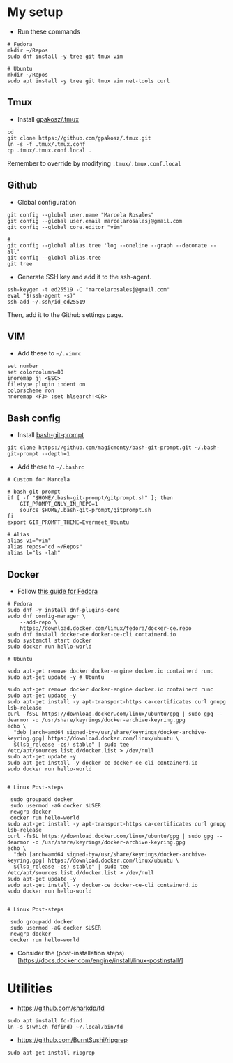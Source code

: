 # My setup

* Run these commands 
```
# Fedora
mkdir ~/Repos
sudo dnf install -y tree git tmux vim

# Ubuntu
mkdir ~/Repos
sudo apt install -y tree git tmux vim net-tools curl
```

## Tmux

* Install [gpakosz/.tmux](https://github.com/gpakosz/.tmux)
```
cd
git clone https://github.com/gpakosz/.tmux.git
ln -s -f .tmux/.tmux.conf
cp .tmux/.tmux.conf.local .
```
Remember to override by modifying `.tmux/.tmux.conf.local`

## Github
* Global configuration
```
git config --global user.name "Marcela Rosales"
git config --global user.email marcelarosalesj@gmail.com
git config --global core.editor "vim"

#
git config --global alias.tree 'log --oneline --graph --decorate --all'
git config --global alias.tree
git tree
```

* Generate SSH key and add it to the ssh-agent.
```
ssh-keygen -t ed25519 -C "marcelarosalesj@gmail.com"
eval "$(ssh-agent -s)"
ssh-add ~/.ssh/id_ed25519
```
Then, add it to the Github settings page.

## VIM
* Add these to `~/.vimrc`
```
set number
set colorcolumn=80
inoremap jj <ESC>
filetype plugin indent on
colorscheme ron
nnoremap <F3> :set hlsearch!<CR>
```

## Bash config
* Install [bash-git-prompt](https://github.com/magicmonty/bash-git-prompt)
```
git clone https://github.com/magicmonty/bash-git-prompt.git ~/.bash-git-prompt --depth=1
```

* Add these to `~/.bashrc`
```
# Custom for Marcela

# bash-git-prompt
if [ -f "$HOME/.bash-git-prompt/gitprompt.sh" ]; then
    GIT_PROMPT_ONLY_IN_REPO=1
    source $HOME/.bash-git-prompt/gitprompt.sh
fi
export GIT_PROMPT_THEME=Evermeet_Ubuntu

# Alias
alias vi="vim"
alias repos="cd ~/Repos"
alias l="ls -lah"
```
## Docker

* Follow [this guide for Fedora](https://docs.docker.com/engine/install/fedora/)
```
# Fedora
sudo dnf -y install dnf-plugins-core
sudo dnf config-manager \
    --add-repo \
    https://download.docker.com/linux/fedora/docker-ce.repo
sudo dnf install docker-ce docker-ce-cli containerd.io
sudo systemctl start docker
sudo docker run hello-world

# Ubuntu

sudo apt-get remove docker docker-engine docker.io containerd runc
sudo apt-get update -y # Ubuntu

sudo apt-get remove docker docker-engine docker.io containerd runc
sudo apt-get update -y 
sudo apt-get install -y apt-transport-https ca-certificates curl gnupg lsb-release
curl -fsSL https://download.docker.com/linux/ubuntu/gpg | sudo gpg --dearmor -o /usr/share/keyrings/docker-archive-keyring.gpg
echo \
  "deb [arch=amd64 signed-by=/usr/share/keyrings/docker-archive-keyring.gpg] https://download.docker.com/linux/ubuntu \
  $(lsb_release -cs) stable" | sudo tee /etc/apt/sources.list.d/docker.list > /dev/null
sudo apt-get update -y
sudo apt-get install -y docker-ce docker-ce-cli containerd.io
sudo docker run hello-world
 
 
# Linux Post-steps
 
 sudo groupadd docker
 sudo usermod -aG docker $USER
 newgrp docker 
 docker run hello-world
sudo apt-get install -y apt-transport-https ca-certificates curl gnupg lsb-release
curl -fsSL https://download.docker.com/linux/ubuntu/gpg | sudo gpg --dearmor -o /usr/share/keyrings/docker-archive-keyring.gpg
echo \
  "deb [arch=amd64 signed-by=/usr/share/keyrings/docker-archive-keyring.gpg] https://download.docker.com/linux/ubuntu \
  $(lsb_release -cs) stable" | sudo tee /etc/apt/sources.list.d/docker.list > /dev/null
sudo apt-get update -y
sudo apt-get install -y docker-ce docker-ce-cli containerd.io
sudo docker run hello-world
 
 
# Linux Post-steps
 
 sudo groupadd docker
 sudo usermod -aG docker $USER
 newgrp docker 
 docker run hello-world
```
* Consider the (post-installation steps)[https://docs.docker.com/engine/install/linux-postinstall/]

# Utilities

- https://github.com/sharkdp/fd
```
sudo apt install fd-find
ln -s $(which fdfind) ~/.local/bin/fd
```
- https://github.com/BurntSushi/ripgrep
```
sudo apt-get install ripgrep
```
